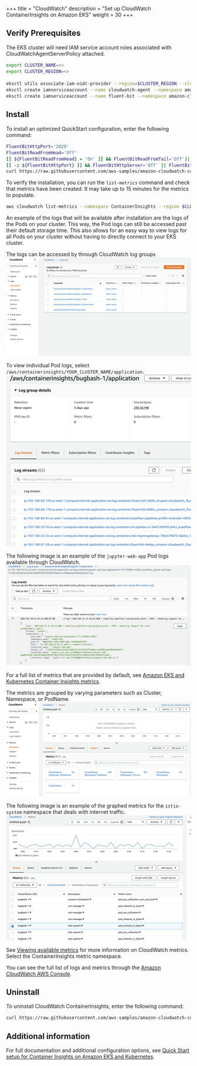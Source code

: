 +++
title = "CloudWatch"
description = "Set up CloudWatch ContainerInsights on Amazon EKS"
weight = 30
+++

## Verify Prerequisites
The EKS cluster will need IAM service account roles associated with CloudWatchAgentServerPolicy attached.
 ```bash
export CLUSTER_NAME=<>
export CLUSTER_REGION=<>

eksctl utils associate-iam-oidc-provider --region=$CLUSTER_REGION --cluster=$CLUSTER_NAME --approve
eksctl create iamserviceaccount --name cloudwatch-agent --namespace amazon-cloudwatch --cluster $CLUSTER_NAME --region $CLUSTER_REGION cloudwatch-agent --approve --override-existing-serviceaccounts --attach-policy-arn arn:aws:iam::aws:policy/CloudWatchAgentServerPolicy
eksctl create iamserviceaccount --name fluent-bit --namespace amazon-cloudwatch --cluster $CLUSTER_NAME --region $CLUSTER_REGION --approve --override-existing-serviceaccounts --attach-policy-arn arn:aws:iam::aws:policy/CloudWatchAgentServerPolicy
```
## Install

To install an optimized QuickStart configuration, enter the following command:
```bash
FluentBitHttpPort='2020'
FluentBitReadFromHead='Off'
[[ ${FluentBitReadFromHead} = 'On' ]] && FluentBitReadFromTail='Off'|| FluentBitReadFromTail='On'
[[ -z ${FluentBitHttpPort} ]] && FluentBitHttpServer='Off' || FluentBitHttpServer='On'
curl https://raw.githubusercontent.com/aws-samples/amazon-cloudwatch-container-insights/latest/k8s-deployment-manifest-templates/deployment-mode/daemonset/container-insights-monitoring/quickstart/cwagent-fluent-bit-quickstart.yaml | sed 's/{{cluster_name}}/'${CLUSTER_NAME}'/;s/{{region_name}}/'${CLUSTER_REGION}'/;s/{{http_server_toggle}}/"'${FluentBitHttpServer}'"/;s/{{http_server_port}}/"'${FluentBitHttpPort}'"/;s/{{read_from_head}}/"'${FluentBitReadFromHead}'"/;s/{{read_from_tail}}/"'${FluentBitReadFromTail}'"/' | kubectl apply -f - 
```

To verify the installation, you can run the `list-metrics` command and check that metrics have been created. It may take up to 15 minutes for the metrics to populate.
```bash
aws cloudwatch list-metrics --namespace ContainerInsights --region $CLUSTER_REGION
```

An example of the logs that will be available after installation are the logs of the Pods on your cluster. This way, the Pod logs can still be accessed past their default storage time. This also allows for an easy way to view logs for all Pods on your cluster without having to directly connect to your EKS cluster. 

The logs can be accessed by through CloudWatch log groups ![cloudwatch](https://raw.githubusercontent.com/awslabs/kubeflow-manifests/main/docs/deployment/add-ons/cloudwatch/images/cloudwatch-logs.png)

To view individual Pod logs, select `/aws/containerinsights/YOUR_CLUSTER_NAME/application`. ![application](https://raw.githubusercontent.com/awslabs/kubeflow-manifests/main/docs/deployment/add-ons/cloudwatch/images/cloudwatch-application-logs.png)

The following image is an example of the `jupyter-web-app` Pod logs available through CloudWatch. ![jupyter-logs](https://raw.githubusercontent.com/awslabs/kubeflow-manifests/main/docs/deployment/add-ons/cloudwatch/images/cloudwatch-pod-logs.png)

For a full list of metrics that are provided by default, see [Amazon EKS and Kubernetes Container Insights metrics](https://docs.aws.amazon.com/AmazonCloudWatch/latest/monitoring/Container-Insights-metrics-EKS.html).

The metrics are grouped by varying parameters such as Cluster, Namespace, or PodName.
![cloudwatch-metrics](https://raw.githubusercontent.com/awslabs/kubeflow-manifests/main/docs/deployment/add-ons/cloudwatch/images/cloudwatch-metrics.png)

The following image is an example of the graphed metrics for the `istio-system` namespace that deals with internet traffic.
![cloudwatch-namespace-metrics](https://raw.githubusercontent.com/awslabs/kubeflow-manifests/main/docs/deployment/add-ons/cloudwatch/images/cloudwatch-namespace-metrics.png)

See [Viewing available metrics](https://docs.aws.amazon.com/AmazonCloudWatch/latest/monitoring/viewing_metrics_with_cloudwatch.html) for more information on CloudWatch metrics. Select the ContainerInsights metric namespace.

You can see the full list of logs and metrics through the [Amazon CloudWatch AWS Console](https://console.aws.amazon.com/cloudwatch/).

## Uninstall
To uninstall CloudWatch ContainerInsights, enter the following command:
```bash
curl https://raw.githubusercontent.com/aws-samples/amazon-cloudwatch-container-insights/latest/k8s-deployment-manifest-templates/deployment-mode/daemonset/container-insights-monitoring/quickstart/cwagent-fluent-bit-quickstart.yaml | sed 's/{{cluster_name}}/'${ClusterName}'/;s/{{region_name}}/'${LogRegion}'/;s/{{http_server_toggle}}/"'${FluentBitHttpServer}'"/;s/{{http_server_port}}/"'${FluentBitHttpPort}'"/;s/{{read_from_head}}/"'${FluentBitReadFromHead}'"/;s/{{read_from_tail}}/"'${FluentBitReadFromTail}'"/' | kubectl delete -f -
```

## Additional information
For full documentation and additional configuration options, see [Quick Start setup for Container Insights on Amazon EKS and Kubernetes](https://docs.aws.amazon.com/AmazonCloudWatch/latest/monitoring/Container-Insights-setup-EKS-quickstart.html).